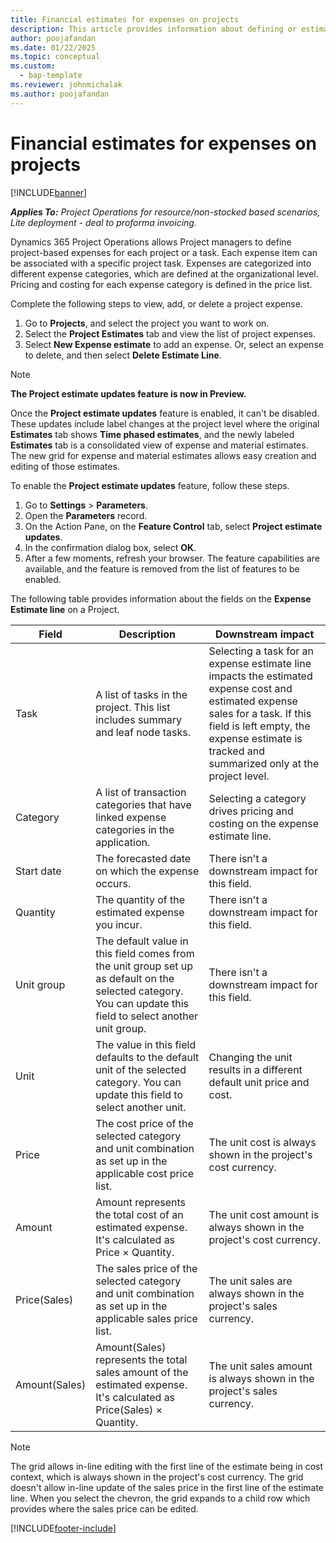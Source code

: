 ```yaml
---
title: Financial estimates for expenses on projects
description: This article provides information about defining or estimating project-based expenses.
author: poojafandan
ms.date: 01/22/2025
ms.topic: conceptual
ms.custom: 
  - bap-template
ms.reviewer: johnmichalak
ms.author: poojafandan
---
```


# Financial estimates for expenses on projects

[!INCLUDE[banner](../includes/banner.md)]

_**Applies To:** Project Operations for resource/non-stocked based scenarios, Lite deployment - deal to proforma invoicing._

Dynamics 365 Project Operations allows Project managers to define project-based expenses for each project or a task. Each expense item can be associated with a specific project task. Expenses are categorized into different expense categories, which are defined at the organizational level. Pricing and costing for each expense category is defined in the price list. 

Complete the following steps to view, add, or delete a project expense.

1. Go to **Projects**, and select the project you want to work on.
1. Select the **Project Estimates** tab and view the list of project expenses.
1. Select **New Expense estimate** to add an expense. Or, select an expense to delete, and then select **Delete Estimate Line**.

> [!NOTE]
> **The Project estimate updates feature is now in Preview.**
>
> Once the **Project estimate updates** feature is enabled, it can't be disabled. These updates include label changes at the project level where the original **Estimates** tab shows **Time phased estimates**, and the newly labeled **Estimates** tab is a consolidated view of expense and material estimates. The new grid for expense and material estimates allows easy creation and editing of those estimates.
>
>To enable the **Project estimate updates** feature, follow these steps.
>
>1. Go to **Settings** \> **Parameters**.
>1. Open the **Parameters** record.
>1. On the Action Pane, on the **Feature Control** tab, select **Project estimate updates**.
>1. In the confirmation dialog box, select **OK**.
>1. After a few moments, refresh your browser. The feature capabilities are available, and the feature is removed from the list of features to be enabled. 

The following table provides information about the fields on the **Expense Estimate line** on a Project. 


| **Field** | **Description** | **Downstream impact** |
| --- | --- | --- |
| Task | A list of tasks in the project. This list includes summary and leaf node tasks. | Selecting a task for an expense estimate line impacts the estimated expense cost and estimated expense sales for a task. If this field is left empty, the expense estimate is tracked and summarized only at the project level. |
| Category | A list of transaction categories that have linked expense categories in the application. | Selecting a category drives pricing and costing on the expense estimate line. |
| Start date | The forecasted date on which the expense occurs. | There isn't a downstream impact for this field. |
| Quantity | The quantity of the estimated expense you incur. | There isn't a downstream impact for this field. |
| Unit group | The default value in this field comes from the unit group set up as default on the selected category. You can update this field to select another unit group. | There isn't a downstream impact for this field. |
| Unit | The value in this field defaults to the default unit of the selected category. You can update this field to select another unit. | Changing the unit results in a different default unit price and cost. |
| Price | The cost price of the selected category and unit combination as set up in the applicable cost price list. | The unit cost is always shown in the project's cost currency. |
| Amount| Amount represents the total cost of an estimated expense. It's calculated as Price × Quantity. | The unit cost amount is always shown in the project's cost currency. |
| Price(Sales) | The sales price of the selected category and unit combination as set up in the applicable sales price list. | The unit sales are always shown in the project's sales currency. |
| Amount(Sales) | Amount(Sales) represents the total sales amount of the estimated expense. It's calculated as Price(Sales) × Quantity. | The unit sales amount is always shown in the project's sales currency. |

> [!NOTE]
The grid allows in-line editing with the first line of the estimate being in cost context, which is always shown in the project's cost currency. The grid doesn't allow in-line update of the sales price in the first line of the estimate line. When you select the chevron, the grid expands to a child row which provides where the sales price can be edited. 

[!INCLUDE[footer-include](../includes/footer-banner.md)]
